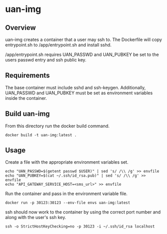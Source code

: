 # uan-img

## Overview
uan-img creates a container that a user may ssh to. The Dockerfile
will copy entrypoint.sh to /app/entrypoint.sh and install sshd.

/app/entrypoint.sh requires UAN_PASSWD and UAN_PUBKEY be set to
the users passwd entry and ssh public key.

## Requirements
The base container must include sshd and ssh-keygen. Additionally,
UAN_PASSWD and UAN_PUBKEY must be set as environment variables
inside the container.

## Build uan-img
From this directory run the docker build command.
```
docker build -t uan-img:latest .
```

## Usage
Create a file with the appropriate environment variables set.
```
echo "UAN_PASSWD=$(getent passwd $USER)" | sed 's/ /\\ /g' >> envfile
echo "UAN_PUBKEY=$(cat ~/.ssh/id_rsa.pub)" | sed 's/ /\\ /g' >> envfile
echo "API_GATEWAY_SERVICE_HOST=<sms_url>" >> envfile
```

Run the container and pass in the environment variable file.
```
docker run -p 30123:30123 --env-file envs uan-img:latest
```

ssh should now work to the container by using the correct port number
and along with the user's ssh key.
```
ssh -o StrictHostKeyChecking=no -p 30123 -i ~/.ssh/id_rsa localhost
```
